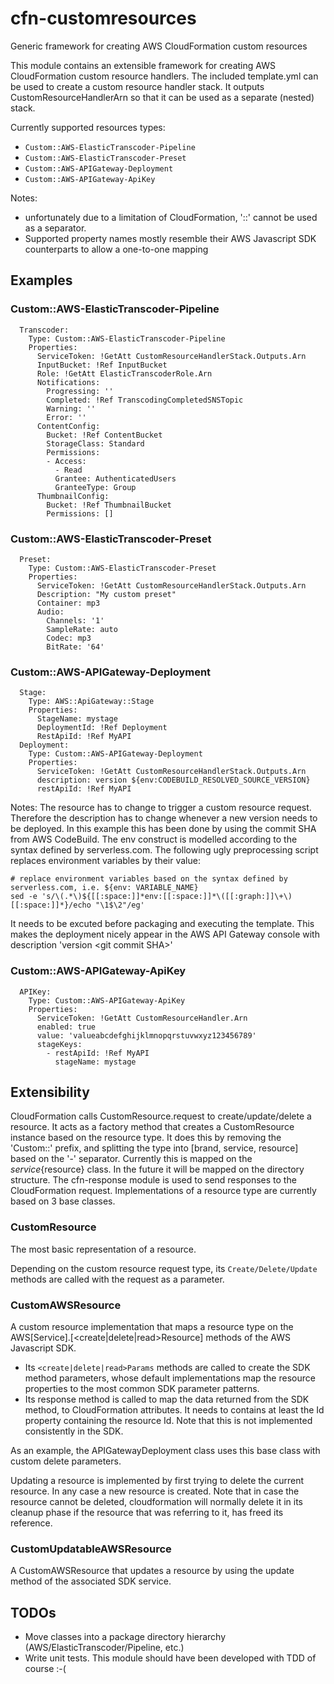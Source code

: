# cfn-customresources
Generic framework for creating AWS CloudFormation custom resources

This module contains an extensible framework for creating AWS CloudFormation custom resource handlers.
The included template.yml can be used to create a custom resource handler stack.
It outputs CustomResourceHandlerArn so that it can be used as a separate (nested) stack.

Currently supported resources types:
- ```Custom::AWS-ElasticTranscoder-Pipeline```
- ```Custom::AWS-ElasticTranscoder-Preset```
- ```Custom::AWS-APIGateway-Deployment```
- ```Custom::AWS-APIGateway-ApiKey```

Notes:
- unfortunately due to a limitation of CloudFormation, '::' cannot be used as a separator.
- Supported property names mostly resemble their AWS Javascript SDK counterparts to allow a one-to-one mapping

## Examples

### Custom::AWS-ElasticTranscoder-Pipeline

```
  Transcoder:
    Type: Custom::AWS-ElasticTranscoder-Pipeline
    Properties:
      ServiceToken: !GetAtt CustomResourceHandlerStack.Outputs.Arn
      InputBucket: !Ref InputBucket
      Role: !GetAtt ElasticTranscoderRole.Arn
      Notifications:
        Progressing: ''
        Completed: !Ref TranscodingCompletedSNSTopic
        Warning: ''
        Error: ''
      ContentConfig:
        Bucket: !Ref ContentBucket
        StorageClass: Standard
        Permissions:
        - Access:
          - Read
          Grantee: AuthenticatedUsers
          GranteeType: Group
      ThumbnailConfig:
        Bucket: !Ref ThumbnailBucket
        Permissions: []
```

### Custom::AWS-ElasticTranscoder-Preset

```
  Preset:
    Type: Custom::AWS-ElasticTranscoder-Preset
    Properties:
      ServiceToken: !GetAtt CustomResourceHandlerStack.Outputs.Arn
      Description: "My custom preset"
      Container: mp3
      Audio:
        Channels: '1'
        SampleRate: auto
        Codec: mp3
        BitRate: '64'
```

### Custom::AWS-APIGateway-Deployment

```
  Stage:
    Type: AWS::ApiGateway::Stage
    Properties:
      StageName: mystage
      DeploymentId: !Ref Deployment
      RestApiId: !Ref MyAPI
  Deployment:
    Type: Custom::AWS-APIGateway-Deployment
    Properties:
      ServiceToken: !GetAtt CustomResourceHandlerStack.Outputs.Arn
      description: version ${env:CODEBUILD_RESOLVED_SOURCE_VERSION}
      restApiId: !Ref MyAPI
```

Notes: 
The resource has to change to trigger a custom resource request. Therefore the description has to change whenever a new version needs to be deployed.
In this example this has been done by using the commit SHA from AWS CodeBuild.
The env construct is modelled according to the syntax defined by serverless.com.
The following ugly preprocessing script replaces environment variables by their value:

```
# replace environment variables based on the syntax defined by serverless.com, i.e. ${env: VARIABLE_NAME}
sed -e 's/\(.*\)${[[:space:]]*env:[[:space:]]*\([[:graph:]]\+\)[[:space:]]*}/echo "\1$\2"/eg'
```

It needs to be excuted before packaging and executing the template.
This makes the deployment nicely appear in the AWS API Gateway console with description 'version \<git commit SHA\>'

### Custom::AWS-APIGateway-ApiKey

```
  APIKey:
    Type: Custom::AWS-APIGateway-ApiKey
    Properties:
      ServiceToken: !GetAtt CustomResourceHandler.Arn
      enabled: true
      value: 'valueabcdefghijklmnopqrstuvwxyz123456789'
      stageKeys:
        - restApiId: !Ref MyAPI
          stageName: mystage
```

## Extensibility

CloudFormation calls CustomResource.request to create/update/delete a resource.
It acts as a factory method that creates a CustomResource instance based on the resource type.
It does this by removing the 'Custom::' prefix, and splitting the type into [brand, service, resource] based on the '-' separator.
Currently this is mapped on the ${service}${resource} class. In the future it will be mapped on the directory structure.
The cfn-response module is used to send responses to the CloudFormation request.
Implementations of a resource type are currently based on 3 base classes.

### CustomResource
The most basic representation of a resource.

Depending on the custom resource request type, its ```Create/Delete/Update``` methods are called with the request as a parameter. 

### CustomAWSResource
A custom resource implementation that maps a resource type on the AWS[Service].[<create|delete|read>Resource] methods of the AWS Javascript SDK.
* Its ```<create|delete|read>Params``` methods are called to create the SDK method parameters, whose default implementations map the resource properties to the most common SDK parameter patterns.
* Its response method is called to map the data returned from the SDK method, to CloudFormation attributes. It needs to contains at least the Id property containing the resource Id. Note that this is not implemented consistently in the SDK.

As an example, the APIGatewayDeployment class uses this base class with custom delete parameters.

Updating a resource is implemented by first trying to delete the current resource. In any case a new resource is created.
Note that in case the resource cannot be deleted, cloudformation will normally delete it in its cleanup phase if the resource that was referring to it, has freed its reference. 
 
### CustomUpdatableAWSResource
A CustomAWSResource that updates a resource by using the update<Resource> method of the associated SDK service.

## TODOs
- Move classes into a package directory hierarchy (AWS/ElasticTranscoder/Pipeline, etc.)
- Write unit tests. This module should have been developed with TDD of course :-(


